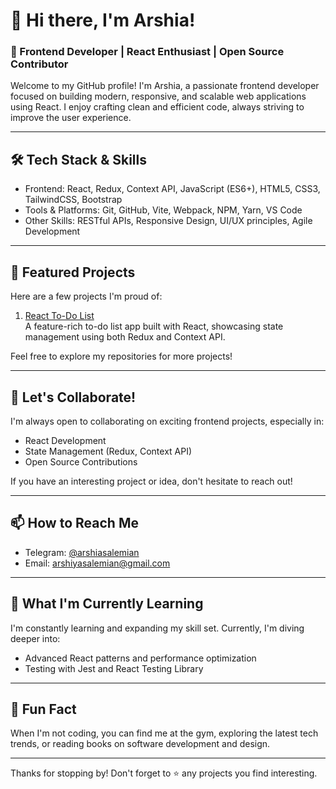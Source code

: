 # 👋 Hi there, I'm Arshia!

### 🚀 Frontend Developer | React Enthusiast | Open Source Contributor

Welcome to my GitHub profile! I'm Arshia, a passionate frontend developer focused on building modern, responsive, and scalable web applications using React. I enjoy crafting clean and efficient code, always striving to improve the user experience.

---

## 🛠️ Tech Stack & Skills
- Frontend: React, Redux, Context API, JavaScript (ES6+), HTML5, CSS3, TailwindCSS, Bootstrap
- Tools & Platforms: Git, GitHub, Vite, Webpack, NPM, Yarn, VS Code
- Other Skills: RESTful APIs, Responsive Design, UI/UX principles, Agile Development

---

## 🌟 Featured Projects
Here are a few projects I'm proud of:

1. [React To-Do List](https://github.com/DevoraX/Reduxe-vs-Context)  
   A feature-rich to-do list app built with React, showcasing state management using both Redux and Context API.

Feel free to explore my repositories for more projects!

---

## 🤝 Let's Collaborate!
I'm always open to collaborating on exciting frontend projects, especially in:
- React Development
- State Management (Redux, Context API)
- Open Source Contributions

If you have an interesting project or idea, don't hesitate to reach out!

---

## 📫 How to Reach Me
- Telegram: [@arshiasalemian](https://t.me/arshiasalemian)
- Email: arshiyasalemian@gmail.com

---

## 🌱 What I'm Currently Learning
I'm constantly learning and expanding my skill set. Currently, I'm diving deeper into:
- Advanced React patterns and performance optimization
- Testing with Jest and React Testing Library

---

## 🎯 Fun Fact
When I'm not coding, you can find me at the gym, exploring the latest tech trends, or reading books on software development and design.

---

Thanks for stopping by! Don't forget to ⭐ any projects you find interesting.
